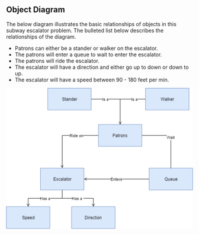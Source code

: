 ## Object Diagram

The below diagram illustrates the basic relationships of objects in this subway escalator problem. The bulleted list below describes the relationships of the diagram.

* Patrons can either be a stander or walker on the escalator.
* The patrons will enter a queue to wait to enter the escalator.
* The patrons will ride the escalator.
* The escalator will have a direction and either go up to down or down to up.
* The escalator will have a speed between 90 - 180 feet per min.


![Example Object Diagram](../images/ObjectDiagram.png)

